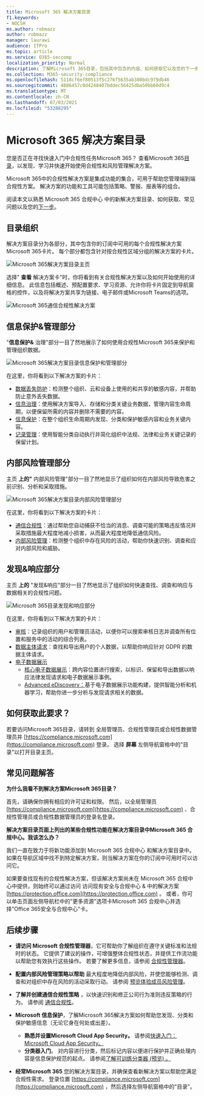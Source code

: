 ```yaml
---
title: Microsoft 365 解决方案目录
f1.keywords:
- NOCSH
ms.author: robmazz
author: robmazz
manager: laurawi
audience: ITPro
ms.topic: article
ms.service: O365-seccomp
localization_priority: Normal
description: 了解Microsoft 365目录，包括其中包含的内容、如何获取它以及您的下一步。
ms.collection: M365-security-compliance
ms.openlocfilehash: 5118cf6ef80513f5c276f5635ab380bdc979db46
ms.sourcegitcommit: 4886457c0d4248407bddec56425dba50bb60d9c4
ms.translationtype: MT
ms.contentlocale: zh-CN
ms.lasthandoff: 07/03/2021
ms.locfileid: "53288295"
---
```

# <a name="microsoft-365-solution-catalog"></a>Microsoft 365 解决方案目录

您是否正在寻找快速入门中合规性任务Microsoft 365？ 查看Microsoft 365[目录](https://compliance.microsoft.com/solutioncatalog)，以发现、学习并快速开始使用合规性和风险管理解决方案。

Microsoft 365中的合规性解决方案是集成功能的集合，可用于帮助您管理端到端合规性方案。 解决方案的功能和工具可能包括策略、警报、报表等的组合。

阅读本文以熟悉 Microsoft 365 合规中心 中的新解决方案目录、如何获取、常见问题以及您的[下一步](#next-steps)。 [](#how-do-i-get-this) [](#frequently-asked-questions)

## <a name="catalog-organization"></a>目录组织

解决方案目录分为各部分，其中包含你的订阅中可用的每个合规性解决方案Microsoft 365卡片。 每个部分都包含针对按合规性区域分组的解决方案的卡片。

![Microsoft 365解决方案目录主页](../media/m365-solution-catalog-home.png)

选择" **查看** 解决方案卡"时，你将看到有关合规性解决方案以及如何开始使用的详细信息。 此信息包括概述、预配置要求、学习资源、允许你将卡片固定到导航窗格的控件，以及将解决方案共享为链接、电子邮件或Microsoft Teams的选项。

![Microsoft 365通信合规性解决方案](../media/m365-solution-catalog-communication-compliance.png)

## <a name="information-protection--governance-section"></a>信息保护&管理部分

"**信息保护&** 治理"部分一目了然地展示了如何使用合规性Microsoft 365来保护和管理组织数据。

![Microsoft 365解决方案目录信息保护和管理部分](../media/m365-solution-catalog-information-protection-governance.png)

在这里，你将看到以下解决方案的卡片：

- [数据丢失防护](dlp-learn-about-dlp.md)：检测整个组织、云和设备上使用的和共享的敏感内容，并帮助防止意外丢失数据。
- [信息治理](manage-information-governance.md)：使用解决方案导入、存储和分类关键业务数据，管理内容生命周期，以便保留所需的内容并删除不需要的内容。
- [信息保护](information-protection.md)：在整个组织生命周期内发现、分类和保护敏感内容和业务关键内容。
- [记录管理](records-management.md)：使用智能分类自动执行并简化组织中法规、法律和业务关键记录的保留计划。

## <a name="insider-risk-management-section"></a>内部风险管理部分

主页 **上的"** 内部风险管理"部分一目了然地显示了组织如何在内部风险导致危害之前识别、分析和采取措施。

![Microsoft 365解决方案目录内部风险管理部分](../media/m365-solution-catalog-insider-risk-management.png)

在这里，你将看到以下解决方案的卡片：

- [通信合规性](communication-compliance.md)：通过帮助您自动捕获不恰当的消息、调查可能的策略违反情况并采取措施最大程度地减小损害，从而最大程度地降低通信风险。
- [内部风险管理](insider-risk-management.md)：检测整个组织中存在风险的活动，帮助你快速识别、调查和应对内部风险和威胁。

## <a name="discovery--response-section"></a>发现&响应部分

主页 **上的** "发现&响应"部分一目了然地显示了组织如何快速查找、调查和响应与数据相关的合规性问题。

![Microsoft 365目录发现和响应部分](../media/m365-solution-catalog-discovery-response.png)

在这里，你将看到以下解决方案的卡片：

- [审核](search-the-audit-log-in-security-and-compliance.md)：记录组织的用户和管理员活动，以便你可以搜索审核日志并调查所有位置和服务中的活动的综合列表。
- [数据主体请求](/compliance/regulatory/gdpr-manage-gdpr-data-subject-requests-with-the-dsr-case-tool)：查找和导出用户的个人数据，以帮助你响应针对 GDPR 的数据主体请求。
- [电子数据展示](manage-legal-investigations.md)
    - [核心电子数据展示](./get-started-core-ediscovery.md)：跨内容位置进行搜索，以标识、保留和导出数据以响应法律发现请求和电子数据展示事例。
    - [Advanced eDiscovery：](overview-ediscovery-20.md)基于电子数据展示功能构建，提供智能分析和机器学习，帮助你进一步分析与发现请求相关的数据。

## <a name="how-do-i-get-this"></a>如何获取此要求？

若要访问Microsoft 365目录，请转到 全局管理员、合规性管理员或合规性数据管理员并 [https://compliance.microsoft.com](https://compliance.microsoft.com) 登录。 选择 **屏幕** 左侧导航窗格中的"目录"以打开目录主页。

## <a name="frequently-asked-questions"></a>常见问题解答

**为什么我看不到解决方案Microsoft 365目录？**

首先，请确保你拥有相应的许可证和权限。 然后，以全局管理员 [https://compliance.microsoft.com](https://compliance.microsoft.com) 、合规性管理员或合规性数据管理员的登录名登录。

**解决方案目录页面上列出的某些合规性功能在解决方案目录中Microsoft 365 合规中心。我该怎么办？**

我们一直在致力于将新功能添加到 Microsoft 365 合规中心 和解决方案目录中。 如果在导航区域中找不到特定解决方案，则当解决方案在你的订阅中可用时可以访问它。

如果要查找现有的合规性解决方案，但该解决方案尚未在 Microsoft 365 合规中心中提供，则始终可以通过访问 访问现有安全与合规中心 &amp; 中的解决方案 [https://protection.office.com](https://protection.office.com) 。 或者，你可以单击页面左侧导航栏中的"更多资源"选项卡Microsoft 365 合规中心并选择"Office 365安全与合规中心"卡。  

## <a name="next-steps"></a>后续步骤

- **请访问 Microsoft 合规性管理器**，它可帮助你了解组织在遵守关键标准和法规时的状态。 它提供了建议的操作，可增强整体合规性状态，并提供工作流功能以帮助您有效执行这些操作。 若要了解更多信息，请参阅 [合规性管理器](compliance-manager.md)。

- **配置内部风险管理策略以帮助** 最大程度地降低内部风险，并使您能够检测、调查和对组织中存在风险的活动采取行动。 请参阅 [预览体验成员风险管理](insider-risk-management.md)。

- **了解并创建通信合规性策略** ，以快速识别和修正公司行为准则违反策略的行为。 请参阅 [通信合规性](communication-compliance.md)。

- **Microsoft 信息保护**，了解Microsoft 365解决方案如何帮助您发现、分类和保护敏感信息（无论它身在何处或出差）。
    - **熟悉并设置Microsoft Cloud App Security。** 请参阅[快速入门：Microsoft Cloud App Security。](/cloud-app-security/getting-started-with-cloud-app-security)
    - **分类器入门**。 对内容进行分类，然后标记内容以便进行保护并正确处理内容是信息保护规范的起点。 请参阅[了解可训练分类器 (预览) 。 ](classifier-learn-about.md)

- **经常Microsoft 365** 您的解决方案目录，并确保查看新解决方案以帮助您满足合规性需求。 登录位置 [https://compliance.microsoft.com](https://compliance.microsoft.com) ，然后选择左侧导航窗格中的"目录"。